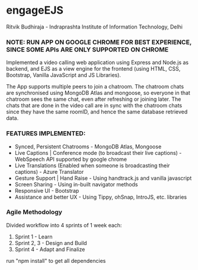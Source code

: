 # engageEJS
Ritvik Budhiraja - Indraprashta Institute of Information Technology, Delhi

### NOTE: RUN APP ON GOOGLE CHROME FOR BEST EXPERIENCE, SINCE SOME APIs ARE ONLY SUPPORTED ON CHROME

Implemented a video calling web application using Express and Node.js as backend, and EJS as a view engine for the frontend (using HTML, CSS, Bootstrap, Vanilla JavaScript and JS Libraries).

The App supports multiple peers to join a chatroom. The chatroom chats are synchronised using MongoDB Atlas and mongoose, so everyone in that chatroom sees the same chat, even after refreshing or joining later. The chats that are done in the video call are in sync with the chatroom chats since they have the same roomID, and hence the same database retrieved data.

### FEATURES IMPLEMENTED:
- Synced, Persistent Chatrooms - MongoDB Atlas, Mongoose
- Live Captions | Conference mode (to broadcast their live captions) - WebSpeech API supported by google chrome
- Live Translations (Enabled when someone is broadcasting their captions) - Azure Translator
- Gesture Support | Hand Raise - Using handtrack.js and vanilla javascript
- Screen Sharing - Using in-built navigator methods
- Responsive UI - Bootstrap
- Assistance and better UX - Using Tippy, ohSnap, IntroJS, etc. libraries

### Agile Methodology
Divided workflow into 4 sprints of 1 week each:
1. Sprint 1 - Learn
2. Sprint 2, 3 - Design and Build
4. Sprint 4 - Adapt and Finalize

run "npm install" to get all dependencies
